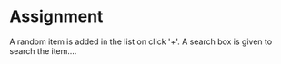# Assignment
A random item is added in the list on click '+'. A search box is given to search the item....
